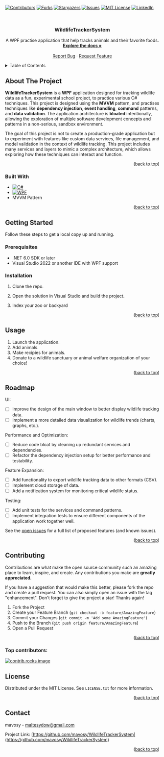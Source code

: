 <a id="readme-top"></a>

<!-- PROJECT SHIELDS -->
[![Contributors][contributors-shield]][contributors-url]
[![Forks][forks-shield]][forks-url]
[![Stargazers][stars-shield]][stars-url]
[![Issues][issues-shield]][issues-url]
[![MIT License][license-shield]][license-url]
[![LinkedIn][linkedin-shield]][linkedin-url]

<!-- PROJECT LOGO -->
<br />
<div align="center">
<!--  <a href="https://github.com/mavosy/WildlifeTrackerSystem">
    <img src="images/logo.png" alt="Logo" width="80" height="80">
  </a> -->

<h3 align="center">WildlifeTrackerSystem</h3>

  <p align="center">
    A WPF practise application that help tracks animals and their favorite foods.
    <br />
    <a href="https://github.com/mavosy/WildlifeTrackerSystem"><strong>Explore the docs »</strong></a>
    <br />
    <br />
    <a href="https://github.com/mavosy/WildlifeTrackerSystem/issues/new?labels=bug&template=bug-report---.md">Report Bug</a>
    ·
    <a href="https://github.com/mavosy/WildlifeTrackerSystem/issues/new?labels=enhancement&template=feature-request---.md">Request Feature</a>
  </p>
</div>



<!-- TABLE OF CONTENTS -->
<details>
  <summary>Table of Contents</summary>
  <ol>
    <li>
      <a href="#about-the-project">About The Project</a>
      <ul>
        <li><a href="#built-with">Built With</a></li>
      </ul>
    </li>
    <li>
      <a href="#getting-started">Getting Started</a>
      <ul>
        <li><a href="#prerequisites">Prerequisites</a></li>
        <li><a href="#installation">Installation</a></li>
      </ul>
    </li>
    <li><a href="#usage">Usage</a></li>
    <li><a href="#roadmap">Roadmap</a></li>
    <li><a href="#license">License</a></li>
    <li><a href="#contact">Contact</a></li>
  </ol>
</details>



<!-- ABOUT THE PROJECT -->
## About The Project

<!-- [![Product Name Screen Shot][product-screenshot]](https://example.com) -->

**WildlifeTrackerSystem** is a **WPF** application designed for tracking wildlife data as a fun, experimental school project, to practice various C# techniques. This project is designed using the **MVVM** pattern, and practises techniques like **dependency injection**, **event handling**, **command** patterns, and **data validation**. The application architecture is **bloated** intentionally, allowing the exploration of multiple software development concepts and patterns in a non-serious, sandbox environment.

The goal of this project is not to create a production-grade application but to experiment with features like custom data services, file management, and model validation in the context of wildlife tracking. This project includes many services and layers to mimic a complex architecture, which allows exploring how these techniques can interact and function.

<p align="right">(<a href="#readme-top">back to top</a>)</p>



### Built With

* [![C#][csharp-shield]][csharp-url]
* [![WPF][wpf-shield]][wpf-url]
* MVVM Pattern

<p align="right">(<a href="#readme-top">back to top</a>)</p>



<!-- GETTING STARTED -->
## Getting Started

Follow these steps to get a local copy up and running.

### Prerequisites

- .NET 6.0 SDK or later
- Visual Studio 2022 or another IDE with WPF support

### Installation

1. Clone the repo.

2. Open the solution in Visual Studio and build the project.

3. Index your zoo or backyard

<p align="right">(<a href="#readme-top">back to top</a>)</p>

<!-- USAGE EXAMPLES -->
## Usage

1. Launch the application.
2. Add animals.
3. Make recipies for animals.
5. Donate to a wildlife sanctuary or animal welfare organization of your choice!

<p align="right">(<a href="#readme-top">back to top</a>)</p>



<!-- ROADMAP -->
## Roadmap

UI:
- [ ] Improve the design of the main window to better display wildlife tracking data.
- [ ] Implement a more detailed data visualization for wildlife trends (charts, graphs, etc.).

Performance and Optimization:
- [ ] Reduce code bloat by cleaning up redundant services and dependencies.
- [ ] Refactor the dependency injection setup for better performance and testability.

Feature Expansion:
- [ ] Add functionality to export wildlife tracking data to other formats (CSV).
- [ ] Implement cloud storage of data.
- [ ] Add a notification system for monitoring critical wildlife status.

Testing:
- [ ] Add unit tests for the services and command patterns.
- [ ] Implement integration tests to ensure different components of the application work together well.

See the [open issues](https://github.com/mavosy/WildlifeTrackerSystem/issues) for a full list of proposed features (and known issues).

<p align="right">(<a href="#readme-top">back to top</a>)</p>



<!-- CONTRIBUTING -->
## Contributing

Contributions are what make the open source community such an amazing place to learn, inspire, and create. Any contributions you make are **greatly appreciated**.

If you have a suggestion that would make this better, please fork the repo and create a pull request. You can also simply open an issue with the tag "enhancement".
Don't forget to give the project a star! Thanks again!

1. Fork the Project
2. Create your Feature Branch (`git checkout -b feature/AmazingFeature`)
3. Commit your Changes (`git commit -m 'Add some AmazingFeature'`)
4. Push to the Branch (`git push origin feature/AmazingFeature`)
5. Open a Pull Request

<p align="right">(<a href="#readme-top">back to top</a>)</p>

### Top contributors:

<a href="https://github.com/mavosy/WildlifeTrackerSystem/graphs/contributors">
  <img src="https://contrib.rocks/image?repo=mavosy/WildlifeTrackerSystem" alt="contrib.rocks image" />
</a>



<!-- LICENSE -->
## License

Distributed under the MIT License. See `LICENSE.txt` for more information.

<p align="right">(<a href="#readme-top">back to top</a>)</p>



<!-- CONTACT -->
## Contact

mavosy - maltesydow@gmail.com

Project Link: [https://github.com/mavosy/WildlifeTrackerSystem](https://github.com/mavosy/WildlifeTrackerSystem)

<p align="right">(<a href="#readme-top">back to top</a>)</p>


<!-- MARKDOWN LINKS & IMAGES -->
<!-- https://www.markdownguide.org/basic-syntax/#reference-style-links -->
[contributors-shield]: https://img.shields.io/github/contributors/mavosy/WildlifeTrackerSystem.svg?style=for-the-badge
[contributors-url]: https://github.com/mavosy/WildlifeTrackerSystem/graphs/contributors
[forks-shield]: https://img.shields.io/github/forks/mavosy/WildlifeTrackerSystem.svg?style=for-the-badge
[forks-url]: https://github.com/mavosy/WildlifeTrackerSystem/network/members
[stars-shield]: https://img.shields.io/github/stars/mavosy/WildlifeTrackerSystem.svg?style=for-the-badge
[stars-url]: https://github.com/mavosy/WildlifeTrackerSystem/stargazers
[issues-shield]: https://img.shields.io/github/issues/mavosy/WildlifeTrackerSystem.svg?style=for-the-badge
[issues-url]: https://github.com/mavosy/WildlifeTrackerSystem/issues
[license-shield]: https://img.shields.io/github/license/mavosy/WildlifeTrackerSystem.svg?style=for-the-badge
[license-url]: https://github.com/mavosy/WildlifeTrackerSystem/blob/master/LICENSE.txt
[linkedin-shield]: https://img.shields.io/badge/-LinkedIn-black.svg?style=for-the-badge&logo=linkedin&colorB=555
[linkedin-url]: https://linkedin.com/in/malte-von-sydow
[product-screenshot]: images/screenshot.png
[csharp-shield]: https://custom-icon-badges.demolab.com/badge/C%23-%23239120.svg?logo=cshrp&logoColor=white
[csharp-url]: https://learn.microsoft.com/en-us/dotnet/csharp/
[wpf-shield]: https://img.shields.io/badge/WPF-512BD4?style=for-the-badge&logo=windows&logoColor=white
[wpf-url]: https://learn.microsoft.com/en-us/dotnet/desktop/wpf/
